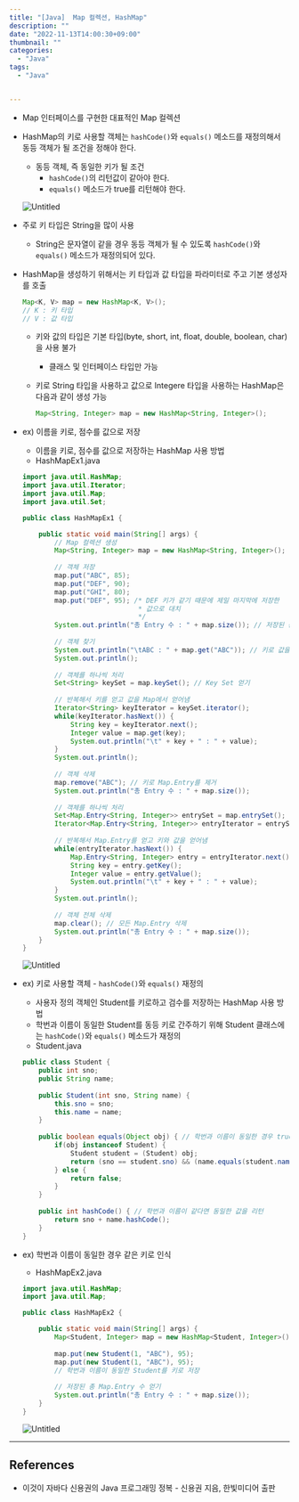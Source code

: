 ```yaml
---
title: "[Java]  Map 컬렉션, HashMap"
description: ""
date: "2022-11-13T14:00:30+09:00"
thumbnail: ""
categories:
  - "Java"
tags:
  - "Java"


---
```

<!--more-->

- Map 인터페이스를 구현한 대표적인 Map 컬렉션
- HashMap의 키로 사용할 객체는 `hashCode()`와 `equals()` 메소드를 재정의해서 동등 객체가 될 조건을 정해야 한다.
    - 동등 객체, 즉 동일한 키가 될 조건
        - `hashCode()`의 리턴값이 같아야 한다.
        - `equals()` 메소드가 true를 리턴해야 한다.
    
    ![Untitled](/images/lang_java/collectionFramework/Map_컬렉션/HashMap/Untitled.png)
    
- 주로 키 타입은 String을 많이 사용
    - String은 문자열이 같을 경우 동등 객체가 될 수 있도록 `hashCode()`와 `equals()` 메소드가 재정의되어 있다.
- HashMap을 생성하기 위해서는 키 타입과 값 타입을 파라미터로 주고 기본 생성자를 호출
    
    ```java
    Map<K, V> map = new HashMap<K, V>();
    // K : 키 타입
    // V : 값 타입
    ```
    
    - 키와 값의 타입은 기본 타입(byte, short, int, float, double, boolean, char)을 사용 불가
        - 클래스 및 인터페이스 타입만 가능
    - 키로 String 타입을 사용하고 값으로 Integere 타입을 사용하는 HashMap은 다음과 같이 생성 가능
        
        ```java
        Map<String, Integer> map = new HashMap<String, Integer>();
        ```
        
- ex) 이름을 키로, 점수를 값으로 저장
    - 이름을 키로, 점수를 값으로 저장하는 HashMap 사용 방법
    - HashMapEx1.java
    
    ```java
    import java.util.HashMap;
    import java.util.Iterator;
    import java.util.Map;
    import java.util.Set;
    
    public class HashMapEx1 {
    
    	public static void main(String[] args) {
    		// Map 컬렉션 생성
    		Map<String, Integer> map = new HashMap<String, Integer>();
    		
    		// 객체 저장
    		map.put("ABC", 85);
    		map.put("DEF", 90);
    		map.put("GHI", 80);
    		map.put("DEF", 95); /* DEF 키가 같기 때문에 제일 마지막에 저장한
    		                     * 값으로 대치
    		                     */
    		System.out.println("총 Entry 수 : " + map.size()); // 저장된 총 Entry 수 얻기
    		
    		// 객체 찾기
    		System.out.println("\tABC : " + map.get("ABC")); // 키로 값을 검색
    		System.out.println();
    		
    		// 객체를 하나씩 처리
    		Set<String> keySet = map.keySet(); // Key Set 얻기
    		
    		// 반복해서 키를 얻고 값을 Map에서 얻어냄
    		Iterator<String> keyIterator = keySet.iterator();
    		while(keyIterator.hasNext()) {
    			String key = keyIterator.next();
    			Integer value = map.get(key);
    			System.out.println("\t" + key + " : " + value);
    		}
    		System.out.println();
    		
    		// 객체 삭제
    		map.remove("ABC"); // 키로 Map.Entry를 제거
    		System.out.println("총 Entry 수 : " + map.size());
    		
    		// 객체를 하나씩 처리
    		Set<Map.Entry<String, Integer>> entrySet = map.entrySet(); // Map.Entry Set 얻기
    		Iterator<Map.Entry<String, Integer>> entryIterator = entrySet.iterator();
    		
    		// 반복해서 Map.Entry를 얻고 키와 값을 얻어냄
    		while(entryIterator.hasNext()) {
    			Map.Entry<String, Integer> entry = entryIterator.next();
    			String key = entry.getKey();
    			Integer value = entry.getValue();
    			System.out.println("\t" + key + " : " + value);
    		}
    		System.out.println();
    		
    		// 객체 전체 삭제
    		map.clear(); // 모든 Map.Entry 삭제
    		System.out.println("총 Entry 수 : " + map.size());
    	}
    }
    ```
    
    ![Untitled](/images/lang_java/collectionFramework/Map_컬렉션/HashMap/Untitled%201.png)
    
- ex) 키로 사용할 객체 - `hashCode()`와 `equals()` 재정의
    - 사용자 정의 객체인 Student를 키로하고 검수를 저장하는 HashMap 사용 방법
    - 학번과 이름이 동일한 Student를 동등 키로 간주하기 위해 Student 클래스에는 `hashCode()`와 `equals()` 메소드가 재정의
    - Student.java
    
    ```java
    public class Student {
    	public int sno;
    	public String name;
    	
    	public Student(int sno, String name) {
    		this.sno = sno;
    		this.name = name;
    	}
    	
    	public boolean equals(Object obj) { // 학번과 이름이 동일한 경우 true를 리턴
    		if(obj instanceof Student) {
    			Student student = (Student) obj;
    			return (sno == student.sno) && (name.equals(student.name));
    		} else {
    			return false;
    		}
    	}
    	
    	public int hashCode() { // 학번과 이름이 같다면 동일한 값을 리턴
    		return sno + name.hashCode();
    	}
    }
    ```
    
- ex) 학번과 이름이 동일한 경우 같은 키로 인식
    - HashMapEx2.java
    
    ```java
    import java.util.HashMap;
    import java.util.Map;
    
    public class HashMapEx2 {
    
    	public static void main(String[] args) {
    		Map<Student, Integer> map = new HashMap<Student, Integer>();
    		
    		map.put(new Student(1, "ABC"), 95);
    		map.put(new Student(1, "ABC"), 95);
    		// 학번과 이름이 동일한 Student를 키로 저장
    		
    		// 저장된 총 Map.Entry 수 얻기
    		System.out.println("총 Entry 수 : " + map.size());
    	}
    }
    ```
    
    ![Untitled](/images/lang_java/collectionFramework/Map_컬렉션/HashMap/Untitled%202.png)
    

---

## References

- 이것이 자바다 신용권의 Java 프로그래밍 정복 - 신용권 지음, 한빛미디어 출판